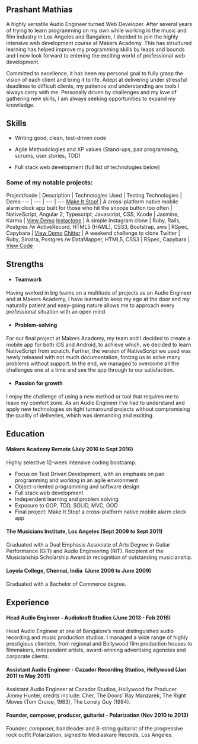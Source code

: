 ## Prashant Mathias

A highly­ versatile Audio Engineer turned Web Developer. After several years of trying to learn programming on my own while working in the music and film industry in Los Angeles and Bangalore, I decided to join the highly intensive web development course at Makers Academy. This has structured learning has helped improve my programming skills by leaps and bounds and I now look forward to entering the exciting world of professional web development.

Committed to excellence, it has been my personal goal to fully grasp the vision of each client and bring it to life. Adept at delivering under stressful deadlines to difficult clients, my patience and understanding are tools I always carry with me. Personally driven by challenges and my love of gathering new skills, I am always seeking opportunities to expand my knowledge.

## Skills

* Writing good, clean, test-driven code

* Agile Methodologies and XP values
(Stand-ups, pair programming, scrums, user stories, TDD)

* Full stack web development (full list of technologies below)

### <a name="projects">Some of my notable projects:</a>
Project/code | Description | Technologies Used | Testing Technologies | Demo
--- | --- | --- | ---
[Make It Stop!](https://github.com/MakeItStop/task-based-alarm) | A cross-platform native mobile alarm clock app built for those who hit the snooze button too often | NativeScript, Angular 2, Typescript, Javascript, CSS, Xcode | Jasmine, Karma | [View Demo](https://www.youtube.com/watch?v=WGuyOzGttv0)
[Instaclone](https://github.com/prashantmathias/instagram-challenge) | A simple Instagram clone  | Ruby, Rails, Postgres /w ActiveRecord, HTML5 (HAML), CSS3, Bootstrap, aws | RSpec, Capybara | [View Demo](https://tranquil-savannah-62161.herokuapp.com/)
[Chitter](https://github.com/prashantmathias/chitter-challenge) | A weekend challenge to clone Twitter | Ruby, Sinatra, Postgres /w DataMapper, HTML5, CSS3 | RSpec, Capybara | [View Code](https://github.com/prashantmathias/chitter-challenge)

## Strengths

* #### Teamwork
Having worked in big teams on a multitude of projects as an Audio Engineer and at Makers Academy, I have learned to keep my ego at the
door and my naturally patient and easy-going nature allows me to approach every professional situation with an open mind.
* #### Problem-solving
For our final project at Makers Academy, my team and I decided to create a mobile app for both iOS and Android, to achieve which, we decided to learn NativeScript from scratch. Further, the version of NativeScript we used was newly released with not much documentation, forcing us to solve many problems without support. In the end, we managed to overcome all the challenges one at a time and see the app through to our satisfaction.
* #### Passion for growth
I enjoy the challenge of using a new method or tool that requires me to leave my comfort zone. As an Audio Engineer I've had to understand and apply new technologies on tight turnaround projects without compromising the quality of deliveries, which was demanding and exciting.


## Education

#### Makers Academy Remote (July 2016 to Sept 2016)

Highly selective 12-week intensive coding bootcamp.

- Focus on Test Driven Development, with an emphasis on pair programming and working in an agile environment
- Object-oriented programming and software design
- Full stack web development
- Independent learning and problem solving
- Exposure to OOP, TDD, SOLID, MVC, OOD
- Final project: Make It Stop! a cross-platform native mobile alarm clock app

#### The Musicians Institute, Los Angeles ­(Sept 2009 to Sept 2011)

Graduated with a Dual Emphasis Associate of Arts Degree in Guitar Performance (GIT) and Audio Engineering (RIT). Recipient of the  Musicianship Scholarship Award in recognition of outstanding musicianship.

#### Loyola College, Chennai, India ­ (June 2006 to June 2009)

Graduated with a Bachelor of Commerce degree.

## Experience

#### Head Audio Engineer - Audiokraft Studios (June 2013 - Feb 2016)

Head Audio Engineer at one of Bangalore’s most distinguished audio recording and music production studios. I managed a wide range of highly prestigious clientele, from regional and Bollywood film production houses to filmmakers, independent artists, award­-winning advertising agencies and corporate clients.

#### Assistant Audio Engineer - Cazador Recording Studios, Hollywood  (Jan 2011 to May 2011)

Assistant Audio Engineer at Cazador Studios, Hollywood for Producer Jimmy Hunter, credits include: Cher, The Doors’ Ray Manzarek, The Right Moves (Tom Cruise, 1983), The Lonely Guy (1984).

#### Founder, composer, producer, guitarist ­- Polarization (Nov 2010 to 2013)
Founder, composer, bandleader and 8­-string guitarist of the progressive rock outfit Polarization, signed to Mediaskare Records, Los Angeles.
